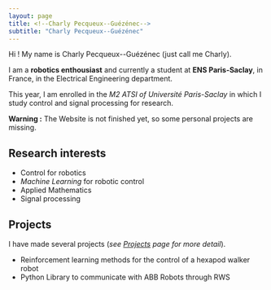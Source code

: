 ```yaml
---
layout: page
title: <!--Charly Pecqueux--Guézénec-->
subtitle: "Charly Pecqueux--Guézénec"
---
```


Hi ! My name is Charly Pecqueux--Guézénec (just call me Charly). 

I am a **robotics enthousiast** and currently a student at **ENS Paris-Saclay**, in France, in the Electrical Engineering department. 

This year, I am enrolled in the *M2 ATSI of Université Paris-Saclay* in which I study control and signal processing for research. 

**Warning :** The Website is not finished yet, so some personal projects are missing. 

## Research interests

- Control for robotics
- *Machine Learning* for robotic control
- Applied Mathematics 
- Signal processing

## Projects 

I have made several projects (*see [Projects](/projets/) page for more detail*). 

- Reinforcement learning methods for the control of a hexapod walker robot 
- Python Library to communicate with ABB Robots through RWS 
